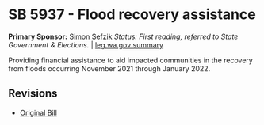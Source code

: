 # SB 5937 - Flood recovery assistance
**Primary Sponsor:** [Simon Sefzik](/person/leg/simon.sefzik.md)
*Status: First reading, referred to State Government & Elections.* | [leg.wa.gov summary](https://app.leg.wa.gov/billsummary?BillNumber=5937&Year=2021)

Providing financial assistance to aid impacted communities in the recovery from floods occurring November 2021 through January 2022.

## Revisions
* [Original Bill](1/)